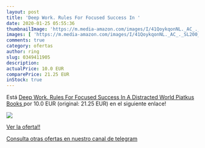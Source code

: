 ```yaml
---
layout: post
title: 'Deep Work. Rules For Focused Success In '
date: 2020-01-25 05:55:36
thumbnailImage: 'https://m.media-amazon.com/images/I/41QoykqonNL._AC_._SL200_.jpg'
images: [ 'https://m.media-amazon.com/images/I/41QoykqonNL._AC_._SL200_.jpg' ]
comments: true
category: ofertas
author: ring
slug: 0349411905
description:
actualPrice: 10.0 EUR
comparePrice: 21.25 EUR
inStock: true
---
```


Está [Deep Work. Rules For Focused Success In A Distracted World  Piatkus Books ](https://www.amazon.com/dp/0349411905/?tag=redken08-20) por 10.0 EUR (original: 21.25 EUR) en el siguiente enlace!

[![](https://m.media-amazon.com/images/I/41QoykqonNL._AC_._SL200_.jpg)](https://www.amazon.com/dp/0349411905/?tag=redken08-20)

[Ver la oferta!!](https://www.amazon.com/dp/0349411905/?tag=redken08-20)

[Consulta otras ofertas en nuestro canal de telegram](https://t.me/s/ofertas25)
